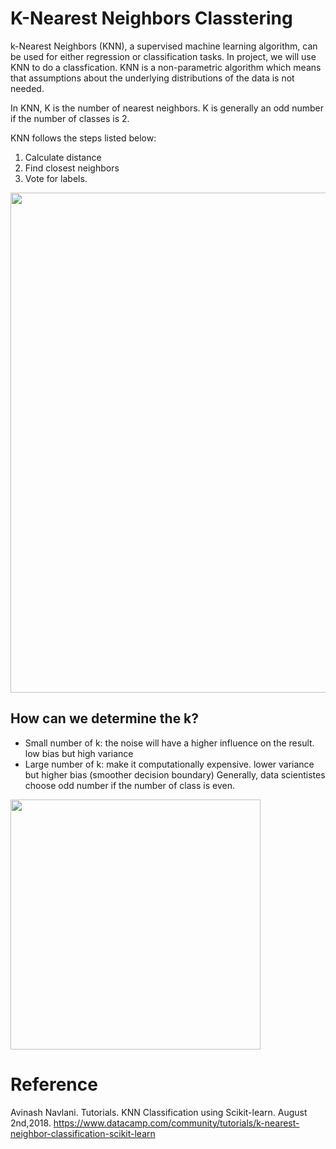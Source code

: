 # K-Nearest Neighbors Classtering 
k-Nearest Neighbors (KNN), a supervised machine learning algorithm, can be used for either regression or classification tasks. In project, we will use KNN to do a classfication. 
KNN is a non-parametric algorithm which means that assumptions about the underlying distributions of the data is not needed.


In KNN, K is the number of nearest neighbors. K is generally an odd number if the number of classes is 2. 

KNN follows the steps listed below:
1. Calculate distance
2. Find closest neighbors
3. Vote for labels. 
<td> <img src="https://res.cloudinary.com/dyd911kmh/image/upload/f_auto,q_auto:best/v1531424125/KNN_final1_ibdm8a.png" width="800"/> </td>

## How can we determine the k? 
* Small number of k: the noise will have a higher influence on the result. 
                     low bias but high variance
* Large number of k: make it computationally expensive. 
                     lower variance but higher bias (smoother decision boundary)
Generally, data scientistes choose odd number if the number of class is even. 



<td> <img src="https://res.cloudinary.com/dyd911kmh/image/upload/f_auto,q_auto:best/v1531424125/KNN_final_a1mrv9.png" width="400"/> </td>

# Reference 
Avinash Navlani. Tutorials. KNN Classification using Scikit-learn. August 2nd,2018. https://www.datacamp.com/community/tutorials/k-nearest-neighbor-classification-scikit-learn

